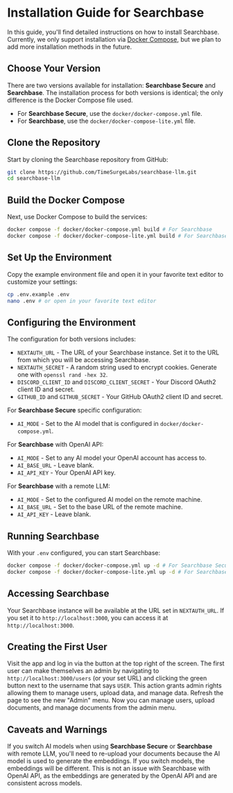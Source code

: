 # Installation Guide for Searchbase

In this guide, you'll find detailed instructions on how to install Searchbase. Currently, we only support installation via [Docker Compose](https://docs.docker.com/compose/), but we plan to add more installation methods in the future.

## Choose Your Version

There are two versions available for installation: **Searchbase Secure** and **Searchbase**. The installation process for both versions is identical; the only difference is the Docker Compose file used.

* For **Searchbase Secure**, use the `docker/docker-compose.yml` file.
* For **Searchbase**, use the `docker/docker-compose-lite.yml` file.

## Clone the Repository

Start by cloning the Searchbase repository from GitHub:

```sh
git clone https://github.com/TimeSurgeLabs/searchbase-llm.git
cd searchbase-llm
```

## Build the Docker Compose

Next, use Docker Compose to build the services:

```sh
docker compose -f docker/docker-compose.yml build # For Searchbase
docker compose -f docker/docker-compose-lite.yml build # For Searchbase Lite
```

## Set Up the Environment

Copy the example environment file and open it in your favorite text editor to customize your settings:

```sh
cp .env.example .env
nano .env # or open in your favorite text editor
```

## Configuring the Environment

The configuration for both versions includes:
* `NEXTAUTH_URL` - The URL of your Searchbase instance. Set it to the URL from which you will be accessing Searchbase.
* `NEXTAUTH_SECRET` - A random string used to encrypt cookies. Generate one with `openssl rand -hex 32`.
* `DISCORD_CLIENT_ID` and `DISCORD_CLIENT_SECRET` - Your Discord OAuth2 client ID and secret.
* `GITHUB_ID` and `GITHUB_SECRET` - Your GitHub OAuth2 client ID and secret.

For **Searchbase Secure** specific configuration:
* `AI_MODE` - Set to the AI model that is configured in `docker/docker-compose.yml`.

For **Searchbase** with OpenAI API:
* `AI_MODE` - Set to any AI model your OpenAI account has access to.
* `AI_BASE_URL` - Leave blank.
* `AI_API_KEY` - Your OpenAI API key.

For **Searchbase** with a remote LLM:
* `AI_MODE` - Set to the configured AI model on the remote machine.
* `AI_BASE_URL` - Set to the base URL of the remote machine.
* `AI_API_KEY` - Leave blank. 

## Running Searchbase

With your `.env` configured, you can start Searchbase:

```sh
docker compose -f docker/docker-compose.yml up -d # For Searchbase Secure
docker compose -f docker/docker-compose-lite.yml up -d # For Searchbase
```

## Accessing Searchbase

Your Searchbase instance will be available at the URL set in `NEXTAUTH_URL`. If you set it to `http://localhost:3000`, you can access it at `http://localhost:3000`.

## Creating the First User

Visit the app and log in via the button at the top right of the screen. The first user can make themselves an admin by navigating to `http://localhost:3000/users` (or your set URL) and clicking the green button next to the username that says `USER`. This action grants admin rights allowing them to manage users, upload data, and manage data. Refresh the page to see the new "Admin" menu. Now you can manage users, upload documents, and manage documents from the admin menu.

## Caveats and Warnings

If you switch AI models when using **Searchbase Secure** or **Searchbase** with remote LLM, you'll need to re-upload your documents because the AI model is used to generate the embeddings. If you switch models, the embeddings will be different. This is not an issue with Searchbase with OpenAI API, as the embeddings are generated by the OpenAI API and are consistent across models.
